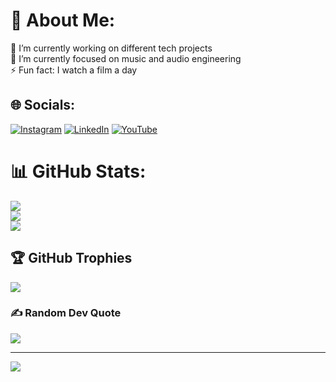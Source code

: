 # 💫 About Me:
🔭 I’m currently working on different tech projects<br>🌱 I’m currently focused on music and audio engineering<br>⚡ Fun fact: I watch a film a day


## 🌐 Socials:
[![Instagram](https://img.shields.io/badge/Instagram-%23E4405F.svg?logo=Instagram&logoColor=white)](https://instagram.com/fparismusic) [![LinkedIn](https://img.shields.io/badge/LinkedIn-%230077B5.svg?logo=linkedin&logoColor=white)](https://linkedin.com/in/filippoparis) [![YouTube](https://img.shields.io/badge/YouTube-%23FF0000.svg?logo=YouTube&logoColor=white)](https://youtube.com/@fparismusic) 

# 📊 GitHub Stats:
![](https://github-readme-stats.vercel.app/api?username=fparismusic&theme=gotham&hide_border=false&include_all_commits=false&count_private=false)<br/>
![](https://github-readme-streak-stats.herokuapp.com/?user=fparismusic&theme=gotham&hide_border=false)<br/>
![](https://github-readme-stats.vercel.app/api/top-langs/?username=fparismusic&theme=gotham&hide_border=false&include_all_commits=false&count_private=false&layout=compact)

## 🏆 GitHub Trophies
![](https://github-profile-trophy.vercel.app/?username=fparismusic&theme=tokyonight&no-frame=false&no-bg=false&margin-w=4)

### ✍️ Random Dev Quote
![](https://quotes-github-readme.vercel.app/api?type=horizontal&theme=gruvbox)

---
[![](https://visitcount.itsvg.in/api?id=fparismusic&icon=1&color=1)](https://visitcount.itsvg.in)

<!-- Proudly created with GPRM ( https://gprm.itsvg.in ) -->
